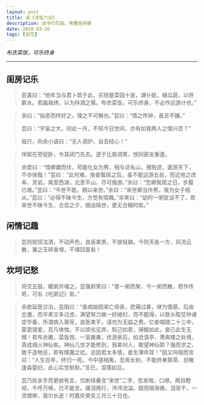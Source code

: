 ```yaml
---
layout: post
title: 读《浮生六记》
description: 读书行花田，弯腰拾闲情
date: 2018-03-26
tags: [拾花]
---
```


*布衣菜饭，可乐终身*

<!--more-->
---

## 闺房记乐

> 芸喜曰：“他年当与君卜筑于此，买绕屋菜园十亩，课仆妪，植瓜蔬，以供薪水。君画我绣，以为持酒之需。布衣菜饭，可乐终身，不必作远游计也。”

> 余曰：“始恶而终好之，理之不可解也。”芸曰：“情之所钟，虽丑不嫌。”

> 芸曰：“宇宙之大，同此一月，不知今日世间，亦有如我两人之情兴否？”

> 临行，向余小语曰：“无人调护，自去经心！”

> 伴妪在旁促卧，令其闭门先去。遂于比肩调笑，恍同密友重逢。

> 余尝曰：“惜卿雌而伏，苟能化女为男，相与访名山，搜胜迹，遨游天下，不亦快哉！”芸曰：“此何难，俟妾鬓斑之后，虽不能远游五岳，而近地之虎阜、灵岩，南至西湖，北至平山，尽可偕游。”余曰：“恐卿鬓斑之日，步履已艰。”芸曰：“今世不能，期以来世。”余曰：“来世卿当作男，我为女子相从。”芸曰：“必得不昧今生，方觉有情趣。”余笑曰：“幼时一粥犹谈不了，若来世不昧今生，合卺之夕，细谈隔世，更无合眼时矣。”

## 闲情记趣

> 芸则拔钗沽酒，不动声色，良辰美景，不放轻越。今则天各一方，风流云散，兼之玉碎香埋，不堪回首矣！

## 坎坷记愁

> 将交五鼓，暖粥共啜之。芸强颜笑曰：“昔一粥而聚，今一粥而散，若作传奇，可名《吃粥记》矣。”

> 余欲延医诊治，芸阻曰：“妾病始因弟亡母丧，悲痛过甚，继为情感，后由忿激，而平素又多过虑，满望努力做一好媳妇，而不能得，以致头眩怔忡诸症毕备，所谓病入膏肓，良医束手，请勿为无益之费。忆妾唱随二十三中，蒙君错爱，百凡体恤，不以顽劣见弃，知己如君，得婿如此，妾已此生无憾！若布衣暖，菜饭饱，一室雍雍，优游泉石，如沧浪亭、萧爽楼之处境，真成烟火神仙矣。神仙几世才能修到，我辈何人，敢望神仙耶？强而求之，致干造物忌，即有情魔之扰。总因君太多情，妾生薄命耳！”因又呜咽而言曰：“人生百年，终归一死。今中道相离，忽焉长别，不能终奉箕帚、目睹逢森娶妇，此心实觉耿耿。”言已，泪落如豆。

> 芸乃执余手而更欲有言，仅断续叠言“来世”二字，忽发喘，口噤，两目瞪视，千呼万唤，已不能言。痛泪两行，涔涔流溢。既而喘渐微，泪渐干，一灵缥缈，竟尔长逝！时嘉庆癸亥三月三十日也。
